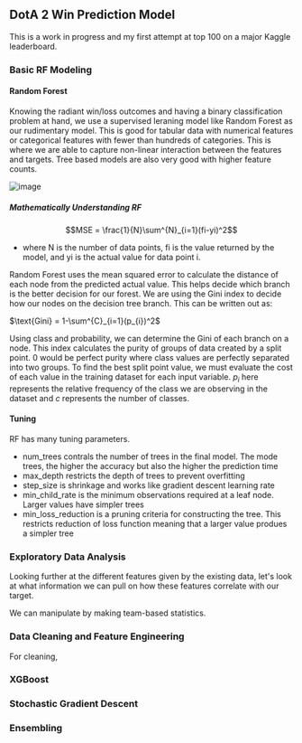 ## DotA 2 Win Prediction Model

This is a work in progress and my first attempt at top 100 on a major Kaggle leaderboard.

### Basic RF Modeling

#### Random Forest

Knowing the radiant win/loss outcomes and having a binary classification problem at hand, we use a supervised leraning model like Random Forest as our rudimentary model. This is good for tabular data with numerical features or categorical features with fewer than hundreds of categories. This is where we are able to capture non-linear interaction between the features and targets. Tree based models are also very good with higher feature counts.

![image](https://github.com/user-attachments/assets/32188fb4-d938-4e55-89d4-2de73c086027)

##### Mathematically Understanding RF

$$MSE = \frac{1}{N}\sum^{N}_{i=1}(fi-yi)^2$$

- where N is the number of data points, fi is the value returned by the model, and yi is the actual value for data point i.

Random Forest uses the mean squared error to calculate the distance of each node from the predicted actual value. This helps decide which branch is the better decision for our forest. We are using the Gini index to decide how our nodes on the decision tree branch. This can be written out as: 

$\text{Gini} = 1-\sum^{C}_{i=1}(p_{i})^2$

Using class and probability, we can determine the Gini of each branch on a node. This index calculates the purity of groups of data created by a split point. 0 would be perfect purity where class values are perfectly separated into two groups. To find the best split point value, we must evaluate the cost of each value in the training dataset for each input variable. $p_{i}$ here represents the relative frequency of the class we are observing in the dataset and $c$ represents the number of classes.

#### Tuning

RF has many tuning parameters.

- num_trees contrals the number of trees in the final model. The mode trees, the higher the accuracy but also the higher the prediction time
- max_depth restricts the depth of trees to prevent overfitting
- step_size is shrinkage and works like gradient descent learning rate
- min_child_rate is the minimum observations required at a leaf node. Larger values have simpler trees
- min_loss_reduction is a pruning criteria for constructing the tree. This restricts reduction of loss function meaning that a larger value produes a simpler tree

### Exploratory Data Analysis

Looking further at the different features given by the existing data, let's look at what information we can pull on how these features correlate with our target.

We can manipulate by making team-based statistics.

### Data Cleaning and Feature Engineering

For cleaning,

### XGBoost

### Stochastic Gradient Descent

### Ensembling
